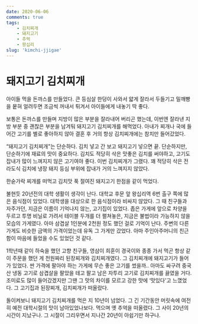 ```yaml
---
date: 2020-06-06
comments: true
tags:
    - 김치찌개
    - 돼지고기
    - 추억
    - 왕십리
slug: 'kimchi-jjigae'
---
```


# 돼지고기 김치찌개

아이들 먹을 돈까스를 만들었다. 큰 등심살 한덩이 사와서 얇게 잘라서 두들기고
밀깨빵을 뭍혀 얼려두면 조금씩 꺼내서 튀겨서 아이들에게 내놓기 딱 좋다.

<!-- more -->

보통은 돈까스를 만들며 지방이 많은 부분을 잘라내어 버리곤 했는데, 이번엔 잘라낸
지방 부분 중 괜찮은 부분을 남겨둬 돼지고기 김치찌개를 해먹었다. 아내가 찌개나
국에 들어간 고기를 별로 좋아하지 않아 결혼 후 거의 항상 김치찌개에는 참치만
들어갔었다.

“돼지고기 김치찌개"는 단순하다. 김치 넣고 간 보고 돼지고기 넣으면 끝.
단순하지만, 단순하기에 재료의 맛이 중요하다. 김치도 적당히 삭은 맛좋은 김치를
써야하고, 고기도 잡내가 많이 느껴지지 않은 고기여야 좋다. 이번 김치찌개가
그랬다. 꽤 적당히 삭은 전라도식 김치에 냉장 돼지 등심 부위에 잡내가 거의
느껴지지 않았다.

한숟가락 찌개를 떠먹고 김치맛 푹 절여진 돼지고기 한점을 같이 먹었다.

불현듯 20년전의 대학 생활이 생각이 난다. 대학교 후문 앞 왕십리역 6번 출구 쪽에
많은 음식점이 있었다. 대학생을 대상으로 한 음식점이라 비싸지 않았다. 그 때
친구들과 자주가던, 지금은 이름이 기억나지 않는, 고기집이 있었다. 좁은 가게에
앞으로 차양을 두르고 투명 비닐로 가려서 테이블 두개를 더 펼쳐놓은, 지금은
불법이라 가능하지 않을 모습의 가게였다. 아마 삼겹살 1인분에 2천원 정도 했던 걸로
기억이 난다. 주변의 다른 가게도 비슷한 금액의 가격이었는데 유독 그 가게만
갔었다. 아마 주인아주머니의 친근함이 마음에 들었을 수도 있었던 것 같다.

1학년때 같이 하숙을 했던 고향 친구들, 영삼이 희훈이 경국이와 종종 가서 먹곤 항상
같이 주문을 했던 게 천원짜리 된장찌개와 김치찌개였다. 그 김치찌개에 돼지고기가
들어가 있었다. 싼 가격에 팔아야 하는 가게에 무슨 좋은 고기를 썼을까.. 아마도
싸구려 중국산 냉동 고기로 삼겹살을 팔았을 테고 팔고 남은 자투리 고기로
김치찌개를 끓였을 거다. 조미료도 많이 들어갔겠지만 그땐 그 맛의 차이를 모르고
강한 맛에 ‘맛있다'고 느꼈었다. 그 고기집과 된장찌개, 김치찌개가 떠올랐다.

돌이켜보니 돼지고기 김치찌개를 먹은 지 10년이 넘었다. 그 긴 기간동안 머릿속에
여전히 예전 대학시절의 맛이 남아있었나보다. 먹으며 옛 추억을 떠올렸다. 그 사이
20년의 시간이 지났구나. 그 시절이 그리우면서 지나간 20년이 아쉽기만 하구나.